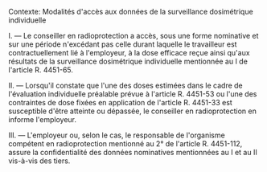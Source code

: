 Contexte: Modalités d'accès aux données de la surveillance dosimétrique individuelle

I. — Le conseiller en radioprotection a accès, sous une forme nominative et sur une période n'excédant pas celle durant laquelle le travailleur est contractuellement lié à l'employeur, à la dose efficace reçue ainsi qu'aux résultats de la surveillance dosimétrique individuelle mentionnée au I de l'article R. 4451-65.

II. — Lorsqu'il constate que l'une des doses estimées dans le cadre de l'évaluation individuelle préalable prévue à l'article R. 4451-53 ou l'une des contraintes de dose fixées en application de l'article R. 4451-33 est susceptible d'être atteinte ou dépassée, le conseiller en radioprotection en informe l'employeur.

III. — L'employeur ou, selon le cas, le responsable de l'organisme compétent en radioprotection mentionné au 2° de l'article R. 4451-112, assure la confidentialité des données nominatives mentionnées au I et au II vis-à-vis des tiers.